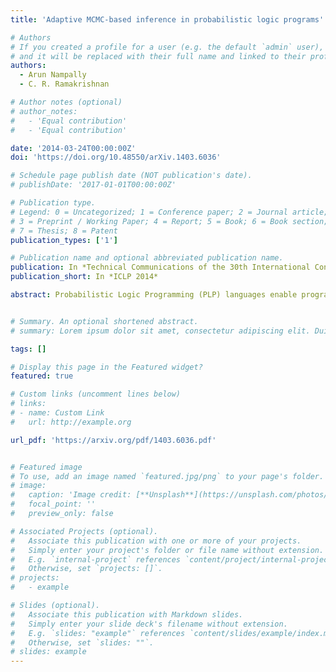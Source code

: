 ```yaml
---
title: 'Adaptive MCMC-based inference in probabilistic logic programs'

# Authors
# If you created a profile for a user (e.g. the default `admin` user), write the username (folder name) here
# and it will be replaced with their full name and linked to their profile.
authors:
  - Arun Nampally
  - C. R. Ramakrishnan

# Author notes (optional)
# author_notes:
#   - 'Equal contribution'
#   - 'Equal contribution'

date: '2014-03-24T00:00:00Z'
doi: 'https://doi.org/10.48550/arXiv.1403.6036'

# Schedule page publish date (NOT publication's date).
# publishDate: '2017-01-01T00:00:00Z'

# Publication type.
# Legend: 0 = Uncategorized; 1 = Conference paper; 2 = Journal article;
# 3 = Preprint / Working Paper; 4 = Report; 5 = Book; 6 = Book section;
# 7 = Thesis; 8 = Patent
publication_types: ['1']

# Publication name and optional abbreviated publication name.
publication: In *Technical Communications of the 30th International Conference on Logic Programming*
publication_short: In *ICLP 2014*

abstract: Probabilistic Logic Programming (PLP) languages enable programmers to specify systems that com- bine logical models with statistical knowledge. The inference problem, to determine the probability of query answers in PLP, is intractable in general, thereby motivating the need for approximate techniques. In this paper, we present a technique for approximate inference of conditional probabilities for PLP queries. It is an Adaptive Markov Chain Monte Carlo (MCMC) technique, where the distribution from which samples are drawn is modified as the Markov Chain is explored. In particular, the distribution is progressively modified to increase the likelihood that a generated sample is consistent with evidence. In our context, each sample is uniquely characterized by the outcomes of a set of random variables. Inspired by reinforcement learning, our technique propagates rewards to random variable/outcome pairs used in a sample based on whether the sample was consistent or not. The cumulative rewards of each outcome is used to derive a new “adapted distribution” for each random variable. For a sequence of samples, the distributions are progressively adapted after each sample. For a query with “Markovian evaluation structure”, we show that the adapted distribution of samples converges to the query’s conditional proba- bility distribution. For Markovian queries, we present a modified adaptation process that can be used in adaptive MCMC as well as adaptive independent sampling. We empirically evaluate the effectiveness of the adaptive sampling methods for queries with and without Markovian evaluation structure.


# Summary. An optional shortened abstract.
# summary: Lorem ipsum dolor sit amet, consectetur adipiscing elit. Duis posuere tellus ac convallis placerat. Proin tincidunt magna sed ex sollicitudin condimentum.

tags: []

# Display this page in the Featured widget?
featured: true

# Custom links (uncomment lines below)
# links:
# - name: Custom Link
#   url: http://example.org

url_pdf: 'https://arxiv.org/pdf/1403.6036.pdf'


# Featured image
# To use, add an image named `featured.jpg/png` to your page's folder.
# image:
#   caption: 'Image credit: [**Unsplash**](https://unsplash.com/photos/pLCdAaMFLTE)'
#   focal_point: ''
#   preview_only: false

# Associated Projects (optional).
#   Associate this publication with one or more of your projects.
#   Simply enter your project's folder or file name without extension.
#   E.g. `internal-project` references `content/project/internal-project/index.md`.
#   Otherwise, set `projects: []`.
# projects:
#   - example

# Slides (optional).
#   Associate this publication with Markdown slides.
#   Simply enter your slide deck's filename without extension.
#   E.g. `slides: "example"` references `content/slides/example/index.md`.
#   Otherwise, set `slides: ""`.
# slides: example
---
```


<!-- {{% callout note %}} -->
<!-- Click the _Cite_ button above to demo the feature to enable visitors to import publication metadata into their reference management software. -->
<!-- {{% /callout %}} -->

<!-- {{% callout note %}} -->
<!-- Create your slides in Markdown - click the _Slides_ button to check out the example. -->
<!-- {{% /callout %}} -->

<!-- Supplementary notes can be added here, including [code, math, and images](https://wowchemy.com/docs/writing-markdown-latex/). -->
